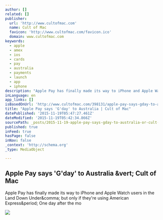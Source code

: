 ```yaml
---
author: []
related: []
publisher:
  url: 'http://www.cultofmac.com'
  name: Cult of Mac
  favicon: 'http://www.cultofmac.com/favicon.ico'
  domain: www.cultofmac.com
keywords:
  - apple
  - amex
  - ios
  - cards
  - pay
  - australia
  - payments
  - launch
  - app
  - iphone
description: "Apple Pay has finally made its way to iPhone and Apple Watch users in the Land Down Under, but only if they're using American Express. One day after the mo"
inLanguage: en
app_links: []
isBasedOnUrl: 'http://www.cultofmac.com/398131/apple-pay-says-gday-to-australia/'
title: "Apple Pay says 'G'day' to Australia | Cult of Mac"
datePublished: '2015-11-19T05:47:27.461Z'
dateModified: '2015-11-19T05:42:34.866Z'
sourcePath: _posts/2015-11-19-apple-pay-says-gday-to-australia-or-cult-of-mac.md
published: true
inFeed: true
hasPage: false
inNav: false
_context: 'http://schema.org'
_type: MediaObject

---
```

<article style=""><h1>Apple Pay says 'G'day' to Australia &amp;vert; Cult of Mac</h1><p>Apple Pay has finally made its way to iPhone and Apple Watch users in the Land Down Under&amp;comma; but only if they're using American Express&amp;period; One day after the mo</p><img src="http://cdn.cultofmac.com/wp-content/uploads/2015/11/apple-pay.jpg" /></article>